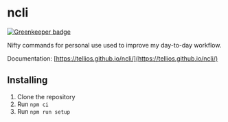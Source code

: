 # ncli

[![Greenkeeper badge](https://badges.greenkeeper.io/Tellios/ncli.svg)](https://greenkeeper.io/)

Nifty commands for personal use used to improve my day-to-day workflow.

Documentation: [https://tellios.github.io/ncli/](https://tellios.github.io/ncli/)

## Installing
1. Clone the repository
2. Run `npm ci`
3. Run `npm run setup`
